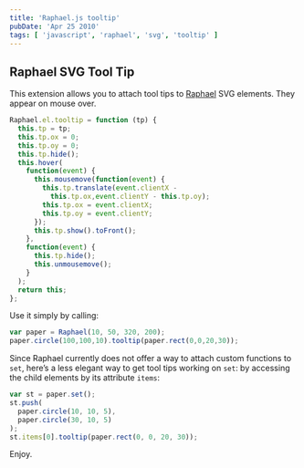 ```yaml
---
title: 'Raphael.js tooltip'
pubDate: 'Apr 25 2010'
tags: [ 'javascript', 'raphael', 'svg', 'tooltip' ]
---
```



## Raphael SVG Tool Tip

This extension allows you to attach tool tips to <a href="http://raphaeljs.com">Raphael</a> SVG elements. They appear on mouse over.

``` js
Raphael.el.tooltip = function (tp) {
  this.tp = tp;
  this.tp.ox = 0;
  this.tp.oy = 0;
  this.tp.hide();
  this.hover(
    function(event) { 
      this.mousemove(function(event) { 
        this.tp.translate(event.clientX - 
          this.tp.ox,event.clientY - this.tp.oy);
        this.tp.ox = event.clientX;
        this.tp.oy = event.clientY;
      });
      this.tp.show().toFront();
    }, 
    function(event) {
      this.tp.hide();
      this.unmousemove();
    }
  );
  return this;
};
```

Use it simply by calling:

``` js
var paper = Raphael(10, 50, 320, 200);
paper.circle(100,100,10).tooltip(paper.rect(0,0,20,30));
```

Since Raphael currently does not offer a way to attach custom functions to <code>set</code>, here’s a less elegant way to get tool tips working on <code>set</code>: by accessing the child elements by its attribute <code>items</code>:

``` js
var st = paper.set();
st.push(
  paper.circle(10, 10, 5),
  paper.circle(30, 10, 5)
);
st.items[0].tooltip(paper.rect(0, 0, 20, 30));
```

Enjoy.
